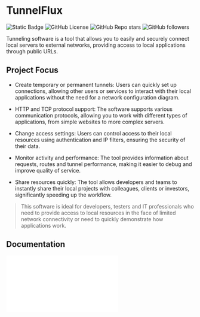 # TunnelFlux

![Static Badge](https://img.shields.io/badge/python-3.12-blue)
![GitHub License](https://img.shields.io/github/license/neojelll/TunnelFlux?style=flat)
![GitHub Repo stars](https://img.shields.io/github/stars/neojelll/TunnelFlux?style=social)
![GitHub followers](https://img.shields.io/github/followers/neojelll)

Tunneling software is a tool that allows you to easily and securely connect local servers to external networks, providing access to local applications through public URLs.

## Project Focus

- Create temporary or permanent tunnels: Users can quickly set up connections, allowing other users or services to interact with their local applications without the need for a network configuration diagram.

- HTTP and TCP protocol support: The software supports various communication protocols, allowing you to work with different types of applications, from simple websites to more complex servers.

- Change access settings: Users can control access to their local resources using authentication and IP filters, ensuring the security of their data.

- Monitor activity and performance: The tool provides information about requests, routes and tunnel performance, making it easier to debug and improve quality of service.

- Share resources quickly: The tool allows developers and teams to instantly share their local projects with colleagues, clients or investors, significantly speeding up the workflow.

> This software is ideal for developers, testers and IT professionals who need to provide access to local resources in the face of limited network connectivity or need to quickly demonstrate how applications work.

## Documentation

![Documentation](docs/documentation.md)
